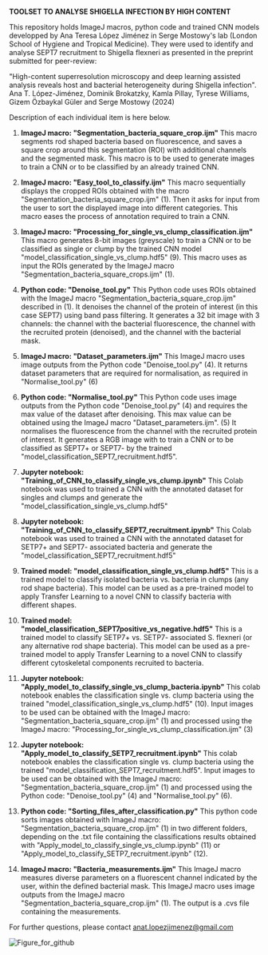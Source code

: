 **TOOLSET TO ANALYSE SHIGELLA INFECTION BY HIGH CONTENT**

This repository holds ImageJ macros, python code and trained CNN models developped by Ana Teresa López Jiménez in Serge Mostowy's lab (London School of Hygiene and Tropical Medicine). They were used to identify and analyse SEPT7 recruitment to Shigella flexneri as presented in the preprint submitted for peer-review:

"High-content superresolution microscopy and deep learning assisted analysis reveals host and bacterial heterogeneity during Shigella infection". Ana T. López-Jiménez, Dominik Brokatzky, Kamla Pillay, Tyrese Williams, Gizem Özbaykal Güler and Serge Mostowy (2024)

Description of each individual item is here below.

1. **ImageJ macro: "Segmentation_bacteria_square_crop.ijm"**
     This macro segments rod shaped bacteria based on fluorescence, and saves a square crop around this segmentation (ROI) with additional channels and the segmented mask.
     This macro is to be used to generate images to train a CNN or to be classified by an already trained CNN.

2. **ImageJ macro: "Easy_tool_to_classify.ijm"**
     This macro sequentially displays the cropped ROIs obtained with the macro "Segmentation_bacteria_square_crop.ijm" (1).
     Then it asks for input from the user to sort the displayed image into different categories.
     This macro eases the process of annotation required to train a CNN. 
   
3. **ImageJ macro: "Processing_for_single_vs_clump_classification.ijm"**
     This macro generates 8-bit images (greyscale) to train a CNN or to be classified as single or clump by the trained CNN model "model_classification_single_vs_clump.hdf5" (9).
     This macro uses as input the ROIs generated by the ImageJ macro "Segmentation_bacteria_square_crops.ijm" (1).

4. **Python code: "Denoise_tool.py"**
     This Python code uses ROIs obtained with the ImageJ macro "Segmentation_bacteria_square_crop.ijm" described in (1).
     It denoises the channel of the protein of interest (in this case SEPT7) using band pass filtering.
     It generates a 32 bit image with 3 channels: the channel with the bacterial fluorescence, the channel with the recruited protein (denoised), and the channel with the bacterial mask.
   
5. **ImageJ macro: "Dataset_parameters.ijm"**
     This ImageJ macro uses image outputs from the Python code "Denoise_tool.py" (4).
     It returns dataset parameters that are required for normalisation, as required in "Normalise_tool.py" (6)
   
6. **Python code: "Normalise_tool.py"**
     This Python code uses image outputs from the Python code "Denoise_tool.py" (4) and requires the max value of the dataset after denoising. This max value can be obtained using the ImageJ macro "Dataset_parameters.ijm". (5)
     It normalises the fluorescence from the channel with the recruited protein of interest.
     It generates a RGB image with to train a CNN or to be classified as SEPT7+ or SEPT7- by the trained "model_classification_SEPT7_recruitment.hdf5".

7. **Jupyter notebook: "Training_of_CNN_to_classify_single_vs_clump.ipynb"**
     This Colab notebook was used to trained a CNN with the annotated dataset for singles and clumps and generate the "model_classification_single_vs_clump.hdf5" 
   
8. **Jupyter notebook: "Training_of_CNN_to_classify_SEPT7_recruitment.ipynb"**
     This Colab notebook was used to trained a CNN with the annotated dataset for SETP7+ and SEPT7- associated bacteria and generate the "model_classification_SEPT7_recruitment.hdf5" 

9. **Trained model: "model_classification_single_vs_clump.hdf5"**
     This is a trained model to classify isolated bacteria vs. bacteria in clumps (any rod shape bacteria).
     This model can be used as a pre-trained model to apply Transfer Learning to a novel CNN to classify bacteria with different shapes.

10. **Trained model: "model_classification_SEPT7positive_vs_negative.hdf5"**
     This is a trained model to classify SETP7+ vs. SETP7- associated S. flexneri (or any alternative rod shape bacteria).
     This model can be used as a pre-trained model to apply Transfer Learning to a novel CNN to classify different cytoskeletal components recruited to bacteria.

11. **Jupyter notebook: "Apply_model_to_classify_single_vs_clump_bacteria.ipynb"**
     This colab notebook enables the classification single vs. clump bacteria using the trained "model_classification_single_vs_clump.hdf5" (10).
     Input images to be used can be obtained with the ImageJ macro: "Segmentation_bacteria_square_crop.ijm" (1) and processed using the ImageJ macro: "Processing_for_single_vs_clump_classification.ijm" (3)
    
12. **Jupyter notebook: "Apply_model_to_classify_SETP7_recruitment.ipynb"**
     This colab notebook enables the classification single vs. clump bacteria using the trained "model_classification_SEPT7_recruitment.hdf5".
     Input images to be used can be obtained with the ImageJ macro: "Segmentation_bacteria_square_crop.ijm" (1) and processed using the Python code: "Denoise_tool.py" (4) and "Normalise_tool.py" (6).

13. **Python code: "Sorting_files_after_classification.py"**
     This python code sorts images obtained with ImageJ macro: "Segmentation_bacteria_square_crop.ijm" (1) in two different folders, depending on the .txt file containing the classifications results obtained with "Apply_model_to_classify_single_vs_clump.ipynb" (11) or "Apply_model_to_classify_SETP7_recruitment.ipynb" (12).
    
14. **ImageJ macro: "Bacteria_measurements.ijm"**
     This ImageJ macro measures diverse parameters on a fluorescent channel indicated by the user, within the defined bacterial mask.
     This ImageJ macro uses image outputs from the ImageJ macro "Segmentation_bacteria_square_crop.ijm" (1).
     The output is a .cvs file containing the measurements.
   


For further questions, please contact anat.lopezjimenez@gmail.com



![Figure_for_github](https://github.com/ATLopezJimenez/Toolset-high-content-analysis-of-Shigella-infection/assets/128931828/0dd8a739-1cf3-4847-9e38-f5a4b1c3897d)




